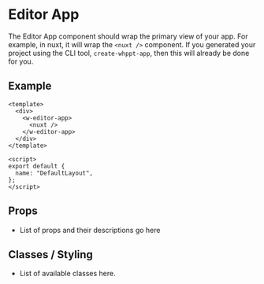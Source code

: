 # Editor App

The Editor App component should wrap the primary view of your app. For example, in nuxt, it will wrap the `<nuxt />`
component. If you generated your project using the CLI tool, `create-whppt-app`, then this will already be done for you.

## Example

```vue
<template>
  <div>
    <w-editor-app>
      <nuxt />
    </w-editor-app>
  </div>
</template>

<script>
export default {
  name: "DefaultLayout",
};
</script>
```

## Props

- List of props and their descriptions go here

## Classes / Styling

- List of available classes here.
